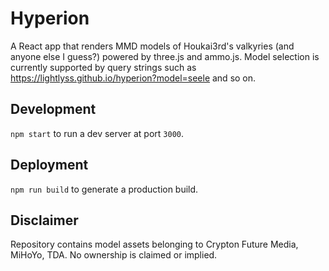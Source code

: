 # Hyperion
A React app that renders MMD models of Houkai3rd's valkyries (and anyone else I guess?)
powered by three.js and ammo.js. Model selection is currently supported by
query strings such as https://lightlyss.github.io/hyperion?model=seele and so on.

## Development
`npm start` to run a dev server at port `3000`.

## Deployment
`npm run build` to generate a production build.

## Disclaimer
Repository contains model assets belonging to Crypton Future Media, MiHoYo, TDA.
No ownership is claimed or implied.
